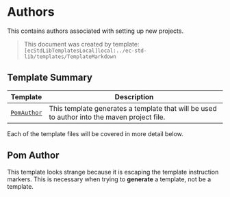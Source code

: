[//]: # ( =====preserve===== start-Introduction ===== )
# Authors

This contains authors associated with setting up new projects.

[//]: # ( =====preserve===== end-Introduction ===== )

> This document was created by template: `[ecStdLibTemplatesLocal]local:../ec-std-lib/templates/TemplateMarkdown`

<a name="template-summary"></a>
## Template Summary

|Template|Description|
|---|---|
| [`PomAuthor`](#pom-author) | This template generates a template that will be used to author into the maven project file. |

Each of the template files will be covered in more detail below.

<a name="pom-author"></a>
## Pom Author

This template looks strange because it is escaping the template instruction markers. This is necessary when trying to **generate** a template, not be a template.

